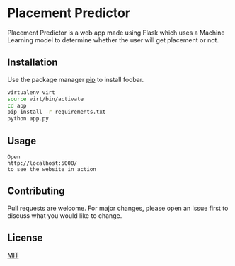 # Placement Predictor

Placement Predictor is a web app made using Flask which uses a Machine Learning model to determine whether the user will get placement or not. 

## Installation

Use the package manager [pip](https://pip.pypa.io/en/stable/) to install foobar.

```bash
virtualenv virt
source virt/bin/activate
cd app 
pip install -r requirements.txt
python app.py
```

## Usage

```
Open 
http://localhost:5000/ 
to see the website in action
```

## Contributing

Pull requests are welcome. For major changes, please open an issue first
to discuss what you would like to change.

## License

[MIT](https://choosealicense.com/licenses/mit/)